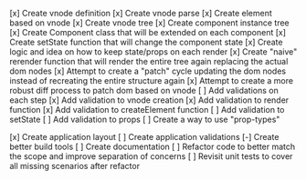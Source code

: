 [x] Create vnode definition
[x] Create vnode parse
[x] Create element based on vnode
[x] Create vnode tree
[x] Create component instance tree
[x] Create Component class that will be extended on each component
[x] Create setState function that will change the component state
[x] Create logic and idea on how to keep state/props on each render
[x] Create "naive" rerender function that will render the entire tree again replacing the actual dom nodes
[x] Attempt to create a "patch" cycle updating the dom nodes instead of recreating the entire structure again
[x] Attempt to create a more robust diff process to patch dom based on vnode
[ ] Add validations on each step
  [x] Add validation to vnode creation
  [x] Add validation to render function
  [x] Add validation to createElement function
  [ ] Add validation to setState
  [ ] Add validation to props
  [ ] Create a way to use "prop-types"

[x] Create application layout
[ ] Create application validations
[-] Create better build tools
[ ] Create documentation
[ ] Refactor code to better match the scope and improve separation of concerns
[ ] Revisit unit tests to cover all missing scenarios after refactor
